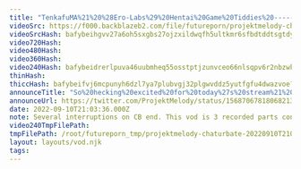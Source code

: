 ```yaml
---
title: "TenkafuMA%21%20%28Ero-Labs%29%20Hentai%20Game%20Tiddies%20--------%20%23ad%20%23%20sponsored%20%23%20hentai%20%23hentaigame%20%23anime%20%23slut%20person"
videoSrc: https://f000.backblazeb2.com/file/futureporn/projektmelody-chaturbate-2022-09-10.mp4
videoSrcHash: bafybeihgvv27a6oh5sxgbs27ojzxildwqfh5ultkmr6sfbdtddtsgtdypa?filename=projektmelody-chaturbate-2022-09-10.mp4
video720Hash: 
video480Hash: 
video360Hash: 
video240Hash: bafybeidrerlpuva46uubmheq55osstptjzunvceo66nlsqpv6r2nbzwk4q?filename=projektmelody-chaturbate-20220910T210336Z-240p.mp4
thinHash: 
thiccHash: bafybeifvj6mcpunyh6dzl7ya7plubvgj32plgwvddz5yutfgfu4dwazvoe?filename=20220910T210336Z-thicc.jpg
announceTitle: "So%20hecking%20excited%20for%20today%27s%20stream%21%20I%27m%20live%20on%20CB%20playing%20an%20%40EROLABS_H%20game%2C%20%26%20I%27m%20feeling%20like%20Rance%2C%20what%20with%20all%20the%20big%20tiddie%20babes%20I%27ll%20conquer..%20also%2C%20we%27re%20playin%20eroge%20bingo"
announceUrl: https://twitter.com/ProjektMelody/status/1568706781806821377
date: 2022-09-10T21:03:36.000Z
note: Several interruptions on CB end. This vod is 3 recorded parts concatenated.
video240TmpFilePath: 
tmpFilePath: /root/futureporn_tmp/projektmelody-chaturbate-20220910T210336Z.mp4
layout: layouts/vod.njk
tags:
---
```

